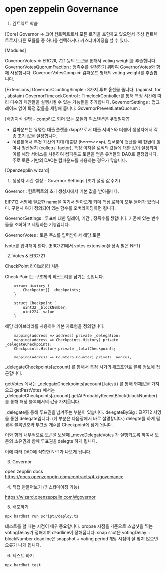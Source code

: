 # open zeppelin Governance

1. 컨트렉트 학습


[Core]
Governor => 코어 컨트렉트로서 모든 로직을 포함하고 있으면서 추상 컨트렉트로서 다른 모듈들 중 하나를 선택하거나 커스터마이징을 할 수 있다.

[Modules]

GovernorVotes => ERC20, 721 등의 토큰을 통해서 voting weight를 추출합니다.
GovernorVotesQuorumFraction : 정족수를 설정하기 위하여 GovernorVotes와 함께 사용합니다.
GovernorVotesComp => 컴파운드 형태의 voting weight를 추출합니다.

[Extensions]
GovernorCountingSimple : 3가지 투표 옵션을 줍니다. (against, for , abstain)
GovernorTimelockControl : TimelockController를 통해 특정 시간에 따라 다수의 제안들을 실행시킬 수 있는 기능들을 추가합니다.
GovernorSettings : 업그레이드 없이 특정 값들을 세팅해 줍니다.
GovernorPreventLateQuorum : 

[배경지식 설명 - comp라고 되어 있는 모듈과 익스텐션은 무엇일까?]
* 컴파운드는 유명한 대출 플랫폼 dapp으로서 대출 서비스와 더불어 생성자에서 각종 초기 값을 설정합니다.
* 예를들어서 특정 자산의 최대 대출량 (borrow cap), 담보물이 청산할 때 한번에 얼마나 청산될지 (colletral factor), 특정 이자율 로직의 값들에 대한 값이 설정되며 이를 해당 서비스를 사용하여 컴파운드 토큰을 얻은 유저들의 DAO로 결정합니다.
주로 토큰 기반의 DAO는 컴파운드를 사용하는 경우가 많습니다.

[Openzepplin wizard]

1. 생성자
시간 설정 - Governor Settings (초기 설정 값 주기)

Governor : 컨트렉트의 초기 생성자에서 기본 값을 받아옵니다.

EIP712 서명에 필요한 name을 여기서 받아오게 되며 핵심 로직이 모두 들어가 있습니다. 구현시 여기 정의되어 있는 함수를 오버라이딩하면 됩니다.

GovernorSettings : 투표에 대한 딜레이, 기간 , 정족수를 정합니다.
기존에 있는 변수들을 조회하고 세팅하는 기능입니다.

GovernorVotes : 토큰 주소를 입력받아서 해당 토큰 

Ivote를 입력해야 한다.
(ERC721에서 votes extension을 상속 받은 NFT)

2. Votes & ERC721

CheckPoint 라이브러리 사용

Check Point는 구조체의 히스토리를 남기는 것입니다.
```
    struct History {
        Checkpoint[] _checkpoints;
    }

    struct Checkpoint {
        uint32 _blockNumber;
        uint224 _value;
    }
```

해당 라이브러리를 사용하여 기본 자료형을 정의합니다.

```
    mapping(address => address) private _delegation;
    mapping(address => Checkpoints.History) private _delegateCheckpoints;
    Checkpoints.History private _totalCheckpoints;

    mapping(address => Counters.Counter) private _nonces;
```

_delegateCheckpoints[account] 를 통해서 특정 시기의 체크포인트 블록 정보에 접근합니다.

getVotes 에서는 _delegateCheckpoints[account].latest() 를 통해 현재값을 가져오고
getPastVotes 에서는 _delegateCheckpoints[account].getAtProbablyRecentBlock(blockNumber) 를 통해 해당 블록에서의 값을 가져옵니다.

_delegate를 통해 투표권을 넘겨주는 부분이 있습니다.
delegateBySig : EIP712 서명을 통한 delegate입니다. (이 부분은 다음장에서 바로 설명합니다.)
delegte를 하게 될 경우 블록번호와 투표권 개수를 Checkpoint에 담게 됩니다.

이와 함께 내부적으로 토큰을 보낼때
_moveDelegateVotes 가 실행되도록 하여서
토큰의 소유권과 함께 투표권을 delegte 하게 됩니다.

이에 따라 DAO에 적합한 NFT가 나오게 됩니다.

3. Governor

open zepplin docs
https://docs.openzeppelin.com/contracts/4.x/governance



4. 직접 만들어보기 (커스터마이징 가능)

https://wizard.openzeppelin.com/#governor


5. 배포하기

```
npx hardhat run scripts/deploy.ts
```
테스트를 할 때는 시점이 매우 중요합니다.
propse 시점을 기준으로 스냅샷을 찍는 votingDelay가 정해지며 deadline이 정해집니다.
snap shot은 votingDelay + blockNumber
deadline은 snapshot + voting period
해당 시점이 잘 맞지 않으면 오류가 나게 됩니다.

6. 테스트 하기
```
npx hardhat test
```
